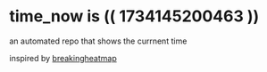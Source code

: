 # time_now is (( 1734145200463 ))

an automated repo that shows the currnent time

inspired by [breakingheatmap](https://github.com/breakingheatmap/breakingheatmap)